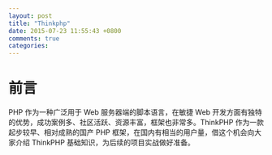 ```yaml
---
layout: post
title: "Thinkphp"
date: 2015-07-23 11:55:43 +0800
comments: true
categories: 
---
```

# 前言
PHP 作为一种广泛用于 Web 服务器端的脚本语言，在敏捷 Web 开发方面有独特的优势，成功案例多、社区活跃、资源丰富，框架也非常多。ThinkPHP 作为一款起步较早、相对成熟的国产 PHP 框架，在国内有相当的用户量，借这个机会向大家介绍 ThinkPHP 基础知识，为后续的项目实战做好准备。

